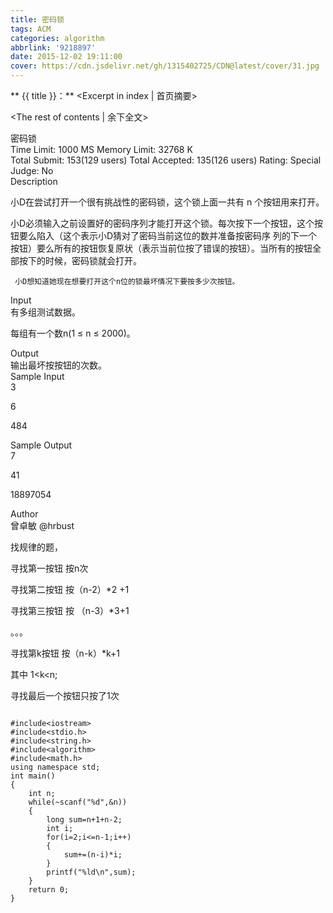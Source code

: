 ```yaml
---
title: 密码锁
tags: ACM
categories: algorithm
abbrlink: '9218897'
date: 2015-12-02 19:11:00
cover: https://cdn.jsdelivr.net/gh/1315402725/CDN@latest/cover/31.jpg
---
```


** {{ title }}：** <Excerpt in index | 首页摘要>
<!-- more -->
<The rest of contents | 余下全文>

密码锁    
Time Limit: 1000 MS	Memory Limit: 32768 K   
Total Submit: 153(129 users)	Total Accepted: 135(126 users)	Rating:	Special Judge: No   
Description   
  

小D在尝试打开一个很有挑战性的密码锁，这个锁上面一共有 n 个按钮用来打开。   

小D必须输入之前设置好的密码序列才能打开这个锁。每次按下一个按钮，这个按钮要么陷入（这个表示小D猜对了密码当前这位的数并准备按密码序   列的下一个按钮）要么所有的按钮恢复原状（表示当前位按了错误的按钮）。当所有的按钮全部按下的时候，密码锁就会打开。   
 
     小D想知道她现在想要打开这个n位的锁最坏情况下要按多少次按钮。   

 

Input   
有多组测试数据。   

每组有一个数n(1 ≤ n ≤ 2000)。   

Output   
输出最坏按按钮的次数。   
Sample Input   
3   

6   

484   

Sample Output   
7   

41   

18897054   

Author   
曾卓敏 @hrbust   

找规律的题，   

寻找第一按钮   按n次   

寻找第二按钮   按（n-2）*2 +1   

寻找第三按钮   按 （n-3）*3+1   

。。。

寻找第k按钮    按（n-k）*k+1   

其中   1<k<n;   

寻找最后一个按钮只按了1次   


```

#include<iostream>
#include<stdio.h>
#include<string.h>
#include<algorithm>
#include<math.h>
using namespace std;
int main()
{
    int n;
    while(~scanf("%d",&n))
    {
        long sum=n+1+n-2;
        int i;
        for(i=2;i<=n-1;i++)
        {
            sum+=(n-i)*i;
        }
        printf("%ld\n",sum);
    }
    return 0;
}
```